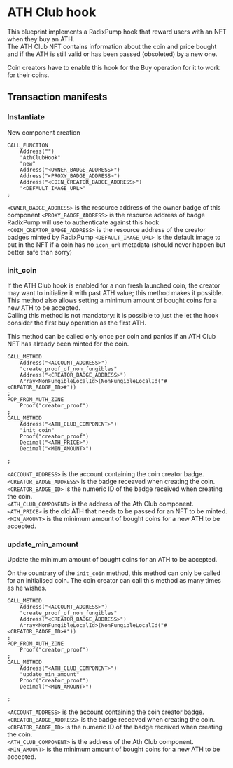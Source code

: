 # ATH Club hook

This blueprint implements a RadixPump hook that reward users with an NFT when they buy an ATH.  
The ATH Club NFT contains information about the coin and price bought and if the ATH is still valid or has been passed (obsoleted) by a new one.  

Coin creators have to enable this hook for the Buy operation for it to work for their coins.  

## Transaction manifests

### Instantiate

New component creation

```
CALL_FUNCTION
    Address("")
    "AthClubHook"
    "new"
    Address("<OWNER_BADGE_ADDRESS>")
    Address("<PROXY_BADGE_ADDRESS>")
    Address("<COIN_CREATOR_BADGE_ADDRESS>")
    "<DEFAULT_IMAGE_URL>"
;
```

`<OWNER_BADGE_ADDRESS>` is the resource address of the owner badge of this component
`<PROXY_BADGE_ADDRESS>` is the resource address of badge RadixPump will use to authenticate against this hook
`<COIN_CREATOR_BADGE_ADDRESS>` is the resource address of the creator badges minted by RadixPump
`<DEFAULT_IMAGE_URL>` Is the default image to put in the NFT if a coin has no `icon_url` metadata (should never happen but better safe than sorry)

### init_coin

If the ATH Club hook is enabled for a non fresh launched coin, the creator may want to initialize it with past ATH value; this method makes it possible.  
This method also allows setting a minimum amount of bought coins for a new ATH to be accepted.   
Calling this method is not mandatory: it is possible to just the let the hook consider the first buy operation as the first ATH.  

This method can be called only once per coin and panics if an ATH Club NFT has already been minted for the coin.  

```
CALL_METHOD
    Address("<ACCOUNT_ADDRESS>")
    "create_proof_of_non_fungibles"
    Address("<CREATOR_BADGE_ADDRESS>")
    Array<NonFungibleLocalId>(NonFungibleLocalId("#<CREATOR_BADGE_ID>#"))
;
POP_FROM_AUTH_ZONE
    Proof("creator_proof")
;
CALL_METHOD
    Address("<ATH_CLUB_COMPONENT>")
    "init_coin"
    Proof("creator_proof")
    Decimal("<ATH_PRICE>")
    Decimal("<MIN_AMOUNT>")

;
```

`<ACCOUNT_ADDRESS>` is the account containing the coin creator badge.  
`<CREATOR_BADGE_ADDRESS>` is the badge receaved when creating the coin.  
`<CREATOR_BADGE_ID>` is the numeric ID of the badge received when creating the coin.  
`<ATH_CLUB_COMPONENT>` is the address of the Ath Club component.  
`<ATH_PRICE>` is the old ATH that needs to be passed for an NFT to be minted.  
`<MIN_AMOUNT>` is the minimum amount of bought coins for a new ATH to be accepted.  

### update_min_amount

Update the minimum amount of bought coins for an ATH to be accepted.  

On the countrary of the `init_coin` method, this method can only be called for an initialised coin. The coin creator can call this method as many times as he wishes.  

```
CALL_METHOD
    Address("<ACCOUNT_ADDRESS>")
    "create_proof_of_non_fungibles"
    Address("<CREATOR_BADGE_ADDRESS>")
    Array<NonFungibleLocalId>(NonFungibleLocalId("#<CREATOR_BADGE_ID>#"))
;
POP_FROM_AUTH_ZONE
    Proof("creator_proof")
;
CALL_METHOD
    Address("<ATH_CLUB_COMPONENT>")
    "update_min_amount"
    Proof("creator_proof")
    Decimal("<MIN_AMOUNT>")

;
```

`<ACCOUNT_ADDRESS>` is the account containing the coin creator badge.  
`<CREATOR_BADGE_ADDRESS>` is the badge receaved when creating the coin.  
`<CREATOR_BADGE_ID>` is the numeric ID of the badge received when creating the coin.  
`<ATH_CLUB_COMPONENT>` is the address of the Ath Club component.  
`<MIN_AMOUNT>` is the minimum amount of bought coins for a new ATH to be accepted.  
